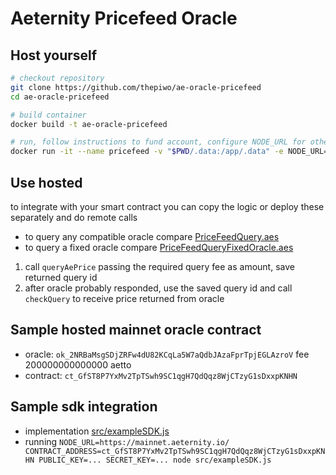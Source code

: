 # Aeternity Pricefeed Oracle

## Host yourself

```bash
# checkout repository
git clone https://github.com/thepiwo/ae-oracle-pricefeed
cd ae-oracle-pricefeed

# build container
docker build -t ae-oracle-pricefeed

# run, follow instructions to fund account, configure NODE_URL for other aeternity node
docker run -it --name pricefeed -v "$PWD/.data:/app/.data" -e NODE_URL=https://testnet.aeternity.io/ ae-oracle-pricefeed
```

## Use hosted

to integrate with your smart contract you can copy the logic or deploy these separately and do remote calls

 - to query any compatible oracle compare [PriceFeedQuery.aes](./PriceFeedQuery.aes) 
 - to query a fixed oracle compare [PriceFeedQueryFixedOracle.aes](./PriceFeedQueryFixedOracle.aes) 

1. call `queryAePrice` passing the required query fee as amount, save returned query id
2. after oracle probably responded, use the saved query id and call `checkQuery` to receive price returned from oracle

## Sample hosted mainnet oracle contract
 - oracle: `ok_2NRBaMsgSDjZRFw4dU82KCqLa5W7aQdbJAzaFprTpjEGLAzroV` fee 200000000000000 aetto
 - contract: `ct_GfST8P7YxMv2TpTSwh9SC1qgH7QdQqz8WjCTzyG1sDxxpKNHN`

## Sample sdk integration
 - implementation [src/exampleSDK.js](./src/exampleSDK.js) 
 - running `NODE_URL=https://mainnet.aeternity.io/ CONTRACT_ADDRESS=ct_GfST8P7YxMv2TpTSwh9SC1qgH7QdQqz8WjCTzyG1sDxxpKNHN PUBLIC_KEY=... SECRET_KEY=... node src/exampleSDK.js`
